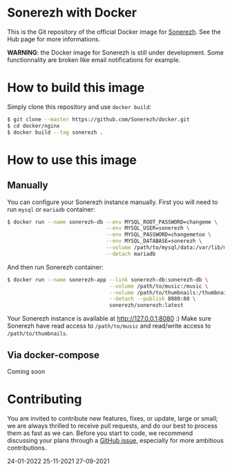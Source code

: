 # Sonerezh with Docker

This is the Git repository of the official Docker image for [Sonerezh](https://www.sonerezh.bzh). See the Hub page for more informations.

**WARNING**: the Docker image for Sonerezh is still under development. Some functionnality are broken like email notifications for example.

# How to build this image

Simply clone this repository and use `docker build`:

```sh
$ git clone --master https://github.com/Sonerezh/docker.git
$ cd docker/nginx
$ docker build --tag sonerezh .
```
# How to use this image

## Manually

You can configure your Sonerezh instance manually. First you will need to run `mysql` or `mariadb` container:

```sh
$ docker run --name sonerezh-db --env MYSQL_ROOT_PASSWORD=changeme \
								--env MYSQL_USER=sonerezh \
								--env MYSQL_PASSWORD=changemetoo \
								--env MYSQL_DATABASE=sonerezh \
								--volume /path/to/mysql/data:/var/lib/mysql \
								--detach mariadb
```

And then run Sonerezh container:

```sh
$ docker run --name sonerezh-app --link sonerezh-db:sonerezh-db \
								 --volume /path/to/music:/music \
								 --volume /path/to/thumbnails:/thumbnails \
								 --detach --publish 8080:80 \
								 sonerezh/sonerezh:latest
```

Your Sonerezh instance is available at http://127.0.0.1:8080 :) Make sure Sonerezh have read access to `/path/to/music` and read/write access to `/path/to/thumbnails`.

## Via docker-compose

Coming soon

# Contributing
You are invited to contribute new features, fixes, or update, large or small; we are always thrilled to receive pull requests, and do our best to process them as fast as we can.
Before you start to code, we recommend discussing your plans through a [GitHub issue](https://github.com/Sonerezh/sonerezh/issues), especially for more ambitious contributions.


24-01-2022
25-11-2021
27-09-2021

